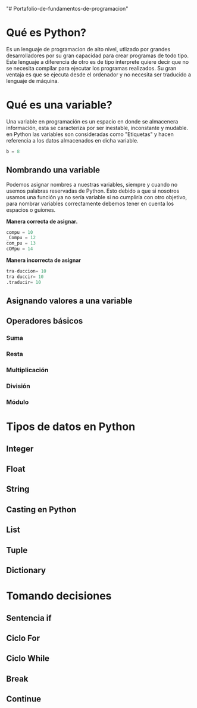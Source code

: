 "# Portafolio-de-fundamentos-de-programacion" 

# Qué es Python?
Es un lenguaje de programacion de alto nivel, utlizado por grandes desarrolladores por su gran capacidad para crear programas de todo tipo. Este lenguaje a diferencia de otro es de tipo interprete quiere decir que no se necesita compilar para ejecutar los programas realizados. Su gran ventaja es que se ejecuta desde el ordenador y no necesita ser traducido a lenguaje de máquina. 

# Qué es una variable?
Una variable en programación es un espacio en donde se almacenera información, esta se caracteriza por ser inestable, inconstante y mudable.  en Python las variables son consideradas como "Etiquetas" y hacen referencia a los datos almacenados en dicha variable.

``` python 
b = 8
```

## Nombrando una variable
Podemos asignar nombres a nuestras variables, siempre y cuando no usemos palabras reservadas de Python. Esto debido a que si nosotros usamos una función ya no sería variable si no cumpliría con otro objetivo, para nombrar variables correctamente debemos tener en cuenta los espacios o guiones.

**Manera correcta de asignar.**
``` python 
compu = 10 
_Compu = 12
com_pu = 13
cOMpu = 14

``` 
**Manera incorrecta de asignar**
``` python 
tra-duccion= 10
tra duccir= 10
.traducir= 10
``` 

## Asignando valores a una variable

## Operadores básicos

### Suma

### Resta

### Multiplicación

### División

### Módulo

# Tipos de datos en Python

## Integer

## Float

## String

## Casting en Python

## List

## Tuple

## Dictionary

# Tomando decisiones

## Sentencia if

## Ciclo For

## Ciclo While

## Break

## Continue
